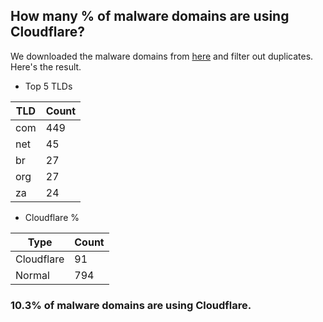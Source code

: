 ## How many % of malware domains are using Cloudflare?


We downloaded the malware domains from [here](https://urlhaus.abuse.ch) and filter out duplicates.
Here's the result.


[//]: # (start replacement)


- Top 5 TLDs

| TLD | Count |
| --- | --- |
| com | 449 |
| net | 45 |
| br | 27 |
| org | 27 |
| za | 24 |


- Cloudflare %

| Type | Count |
| --- | --- |
| Cloudflare | 91 |
| Normal | 794 |


### 10.3% of malware domains are using Cloudflare.